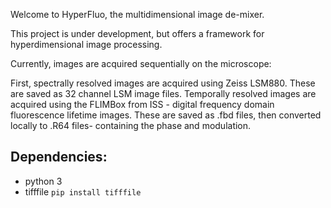 Welcome to HyperFluo, the multidimensional image de-mixer.

This project is under development, but offers a framework for hyperdimensional image processing.

Currently, images are acquired sequentially on the microscope:

First, spectrally resolved images are acquired using Zeiss LSM880. 
These are saved as 32 channel LSM image files. 
Temporally resolved images are acquired using the FLIMBox from ISS - digital frequency domain fluorescence lifetime images. 
These are saved as .fbd files, then converted locally to .R64 files- containing the phase and modulation.

## Dependencies:
* python 3 
* tifffile
`pip install tifffile`

 



